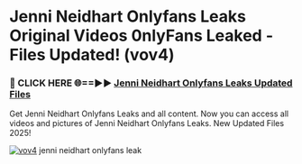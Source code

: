 # Jenni Neidhart Onlyfans Leaks Original Videos 0nlyFans Leaked - Files Updated! (vov4)

<h3>🔴 CLICK HERE 🌐==►► <a href="https://tinyurl.com/brd5kh86" rel="nofollow">Jenni Neidhart Onlyfans Leaks Updated Files</a></h3>

Get Jenni Neidhart Onlyfans Leaks and all content. Now you can access all videos and pictures of Jenni Neidhart Onlyfans Leaks. New Updated Files 2025!

[![vov4](https://i.imgur.com/K7sEzmb.gif)](https://tinyurl.com/brd5kh86)
jenni neidhart onlyfans leak